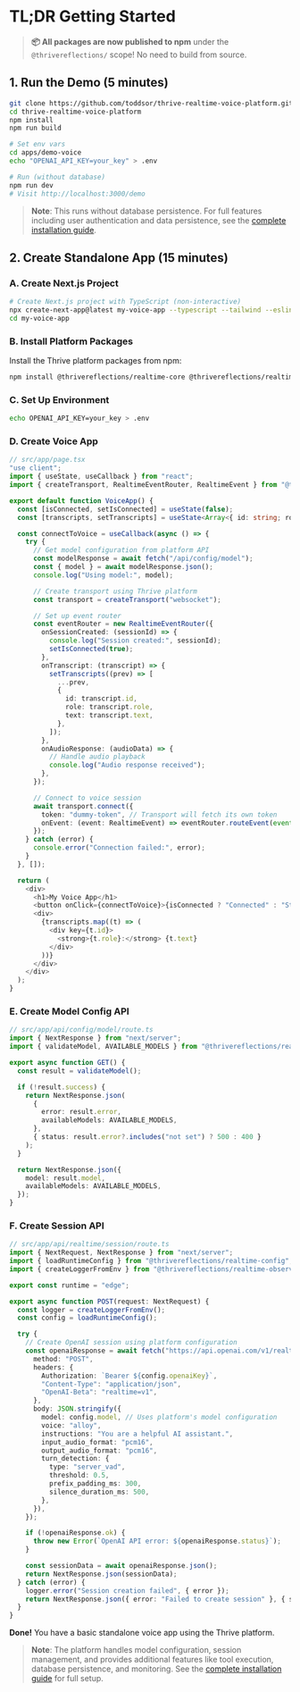 # TL;DR Getting Started

> **📦 All packages are now published to npm** under the `@thrivereflections/` scope! No need to build from source.

## 1. Run the Demo (5 minutes)

```bash
git clone https://github.com/toddsor/thrive-realtime-voice-platform.git
cd thrive-realtime-voice-platform
npm install
npm run build

# Set env vars
cd apps/demo-voice
echo "OPENAI_API_KEY=your_key" > .env

# Run (without database)
npm run dev
# Visit http://localhost:3000/demo
```

> **Note**: This runs without database persistence. For full features including user authentication and data persistence, see the [complete installation guide](./installation.md).

## 2. Create Standalone App (15 minutes)

### A. Create Next.js Project

```bash
# Create Next.js project with TypeScript (non-interactive)
npx create-next-app@latest my-voice-app --typescript --tailwind --eslint --app --src-dir --import-alias "@/*" --yes
cd my-voice-app
```

### B. Install Platform Packages

Install the Thrive platform packages from npm:

```bash
npm install @thrivereflections/realtime-core @thrivereflections/realtime-config @thrivereflections/realtime-contracts @thrivereflections/realtime-observability
```

### C. Set Up Environment

```bash
echo OPENAI_API_KEY=your_key > .env
```

### D. Create Voice App

```typescript
// src/app/page.tsx
"use client";
import { useState, useCallback } from "react";
import { createTransport, RealtimeEventRouter, RealtimeEvent } from "@thrivereflections/realtime-core";

export default function VoiceApp() {
  const [isConnected, setIsConnected] = useState(false);
  const [transcripts, setTranscripts] = useState<Array<{ id: string; role: string; text: string }>>([]);

  const connectToVoice = useCallback(async () => {
    try {
      // Get model configuration from platform API
      const modelResponse = await fetch("/api/config/model");
      const { model } = await modelResponse.json();
      console.log("Using model:", model);

      // Create transport using Thrive platform
      const transport = createTransport("websocket");

      // Set up event router
      const eventRouter = new RealtimeEventRouter({
        onSessionCreated: (sessionId) => {
          console.log("Session created:", sessionId);
          setIsConnected(true);
        },
        onTranscript: (transcript) => {
          setTranscripts((prev) => [
            ...prev,
            {
              id: transcript.id,
              role: transcript.role,
              text: transcript.text,
            },
          ]);
        },
        onAudioResponse: (audioData) => {
          // Handle audio playback
          console.log("Audio response received");
        },
      });

      // Connect to voice session
      await transport.connect({
        token: "dummy-token", // Transport will fetch its own token
        onEvent: (event: RealtimeEvent) => eventRouter.routeEvent(event),
      });
    } catch (error) {
      console.error("Connection failed:", error);
    }
  }, []);

  return (
    <div>
      <h1>My Voice App</h1>
      <button onClick={connectToVoice}>{isConnected ? "Connected" : "Start Voice Chat"}</button>
      <div>
        {transcripts.map((t) => (
          <div key={t.id}>
            <strong>{t.role}:</strong> {t.text}
          </div>
        ))}
      </div>
    </div>
  );
}
```

### E. Create Model Config API

```typescript
// src/app/api/config/model/route.ts
import { NextResponse } from "next/server";
import { validateModel, AVAILABLE_MODELS } from "@thrivereflections/realtime-config";

export async function GET() {
  const result = validateModel();

  if (!result.success) {
    return NextResponse.json(
      {
        error: result.error,
        availableModels: AVAILABLE_MODELS,
      },
      { status: result.error?.includes("not set") ? 500 : 400 }
    );
  }

  return NextResponse.json({
    model: result.model,
    availableModels: AVAILABLE_MODELS,
  });
}
```

### F. Create Session API

```typescript
// src/app/api/realtime/session/route.ts
import { NextRequest, NextResponse } from "next/server";
import { loadRuntimeConfig } from "@thrivereflections/realtime-config";
import { createLoggerFromEnv } from "@thrivereflections/realtime-observability";

export const runtime = "edge";

export async function POST(request: NextRequest) {
  const logger = createLoggerFromEnv();
  const config = loadRuntimeConfig();

  try {
    // Create OpenAI session using platform configuration
    const openaiResponse = await fetch("https://api.openai.com/v1/realtime/sessions", {
      method: "POST",
      headers: {
        Authorization: `Bearer ${config.openaiKey}`,
        "Content-Type": "application/json",
        "OpenAI-Beta": "realtime=v1",
      },
      body: JSON.stringify({
        model: config.model, // Uses platform's model configuration
        voice: "alloy",
        instructions: "You are a helpful AI assistant.",
        input_audio_format: "pcm16",
        output_audio_format: "pcm16",
        turn_detection: {
          type: "server_vad",
          threshold: 0.5,
          prefix_padding_ms: 300,
          silence_duration_ms: 500,
        },
      }),
    });

    if (!openaiResponse.ok) {
      throw new Error(`OpenAI API error: ${openaiResponse.status}`);
    }

    const sessionData = await openaiResponse.json();
    return NextResponse.json(sessionData);
  } catch (error) {
    logger.error("Session creation failed", { error });
    return NextResponse.json({ error: "Failed to create session" }, { status: 500 });
  }
}
```

**Done!** You have a basic standalone voice app using the Thrive platform.

> **Note**: The platform handles model configuration, session management, and provides additional features like tool execution, database persistence, and monitoring. See the [complete installation guide](./installation.md) for full setup.

